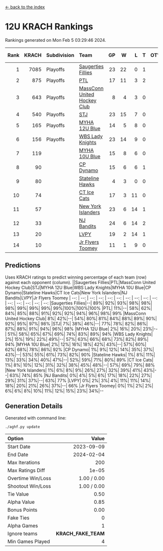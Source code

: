 [<- back to the index](readme.md)
# 12U KRACH Rankings
Rankings generated on Mon Feb  5 03:29:46 2024.

Rank|KRACH|Subdivision|Team|GP|W|L|T|OTW|OTL|SoS|Exp Wins|Win Diff
---:|---:|:---|:---|---:|---:|---:|---:|---:|---:|---:|---:|---:
1|7085|Playoffs|[Saugerties Fillies](https://gamesheetstats.com/seasons/3663/teams/140805/schedule)|23|22|0|1|0|0|207|23.3|-0.0
2|875|Playoffs|[PTL](https://gamesheetstats.com/seasons/3663/teams/140798/schedule)|17|11|3|2|0|1|1035|12.9|0.0
3|643|Playoffs|[MassConn United Hockey Club](https://gamesheetstats.com/seasons/3663/teams/140797/schedule)|8|4|3|0|1|0|1095|5.9|0.0
4|540|Playoffs|[STJ](https://gamesheetstats.com/seasons/3663/teams/140800/schedule)|23|15|7|0|1|0|826|16.9|0.0
5|165|Playoffs|[MYHA 12U Blue](https://gamesheetstats.com/seasons/3663/teams/140799/schedule)|14|5|8|0|0|1|885|5.9|0.0
6|156|Playoffs|[WBS Lady Knights](https://gamesheetstats.com/seasons/3663/teams/140808/schedule)|23|14|9|0|0|0|1020|14.9|0.0
7|119||[MYHA 10U Blue](https://gamesheetstats.com/seasons/3663/teams/140806/schedule)|15|8|6|0|0|1|593|8.9|0.0
8|90||[CP Dynamo](https://gamesheetstats.com/seasons/3663/teams/140802/schedule)|15|6|6|1|0|2|1414|7.4|0.0
9|80||[Stateline Hawks](https://gamesheetstats.com/seasons/3663/teams/174606/schedule)|4|3|0|0|0|1|26|3.9|0.0
10|74||[CT Ice Cats](https://gamesheetstats.com/seasons/3663/teams/140801/schedule)|17|3|11|0|2|1|1025|5.9|0.0
11|57||[New York Islanders](https://gamesheetstats.com/seasons/3663/teams/140809/schedule)|23|6|14|1|2|0|707|9.4|0.0
12|33||[NJ Bandits](https://gamesheetstats.com/seasons/3663/teams/140807/schedule)|24|6|14|2|1|1|1218|8.9|0.0
13|20||[LVPY](https://gamesheetstats.com/seasons/3663/teams/140804/schedule)|19|2|14|1|2|0|508|5.4|0.0
14|10||[Jr Flyers Toomey](https://gamesheetstats.com/seasons/3663/teams/140803/schedule)|11|1|9|0|0|1|162|1.9|0.0

## Predictions
Uses KRACH ratings to predict winning percentage of each team (row) against each opponent (column).
||Saugerties Fillies|PTL|MassConn United Hockey Club|STJ|MYHA 12U Blue|WBS Lady Knights|MYHA 10U Blue|CP Dynamo|Stateline Hawks|CT Ice Cats|New York Islanders|NJ Bandits|LVPY|Jr Flyers Toomey
| --: | --: | --: | --: | --: | --: | --: | --: | --: | --: | --: | --: | --: | --: | --: 
|Saugerties Fillies|--| 89%| 92%| 93%| 98%| 98%| 98%| 99%| 99%| 99%| 99%|100%|100%|100%
|PTL| 11%|--| 58%| 62%| 84%| 85%| 88%| 91%| 92%| 92%| 94%| 96%| 98%| 99%
|MassConn United Hockey Club|  8%| 42%|--| 54%| 80%| 81%| 84%| 88%| 89%| 90%| 92%| 95%| 97%| 98%
|STJ|  7%| 38%| 46%|--| 77%| 78%| 82%| 86%| 87%| 88%| 91%| 94%| 96%| 98%
|MYHA 12U Blue|  2%| 16%| 20%| 23%|--| 51%| 58%| 65%| 67%| 69%| 74%| 83%| 89%| 94%
|WBS Lady Knights|  2%| 15%| 19%| 22%| 49%|--| 57%| 63%| 66%| 68%| 73%| 82%| 89%| 94%
|MYHA 10U Blue|  2%| 12%| 16%| 18%| 42%| 43%|--| 57%| 60%| 62%| 68%| 78%| 86%| 92%
|CP Dynamo|  1%|  9%| 12%| 14%| 35%| 37%| 43%|--| 53%| 55%| 61%| 73%| 82%| 90%
|Stateline Hawks|  1%|  8%| 11%| 13%| 33%| 34%| 40%| 47%|--| 52%| 59%| 71%| 80%| 89%
|CT Ice Cats|  1%|  8%| 10%| 12%| 31%| 32%| 38%| 45%| 48%|--| 57%| 69%| 79%| 88%
|New York Islanders|  1%|  6%|  8%|  9%| 26%| 27%| 32%| 39%| 41%| 43%|--| 63%| 74%| 85%
|NJ Bandits|  0%|  4%|  5%|  6%| 17%| 18%| 22%| 27%| 29%| 31%| 37%|--| 63%| 77%
|LVPY|  0%|  2%|  3%|  4%| 11%| 11%| 14%| 18%| 20%| 21%| 26%| 37%|--| 66%
|Jr Flyers Toomey|  0%|  1%|  2%|  2%|  6%|  6%|  8%| 10%| 11%| 12%| 15%| 23%| 34%|--

## Generation Details

Generated with command line:
```
./aghf.py update
```

| Option | Value |
| :----- | ----: |
| Start Date | 2023-09-09 |
| End Date | 2024-02-04 |
| Max Iterations | 200 |
| Max Ratings Diff | 1e-05 |
| Overtime Win/Loss | 1.00 / 0.00 |
| Shootout Win/Loss | 1.00 / 0.00 |
| Tie Value | 0.50 |
| Alpha Value | 0.85 |
| Bonus Points | 0.00 |
| Fake Ties | 0 |
| Alpha Games | 1 |
| Ignore teams | __KRACH_FAKE_TEAM__ |
| Min Games Played | 4 |

